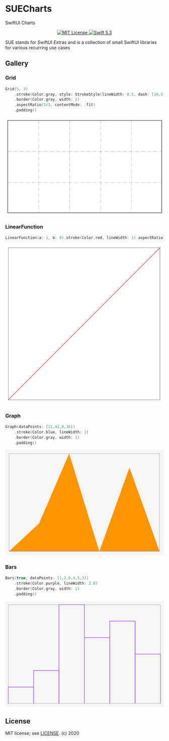 # SUECharts

SwiftUI Charts

<p align="center">
<a href="LICENSE.md">
    <img src="https://img.shields.io/badge/license-MIT-brightgreen.svg" alt="MIT License">
</a>
<a href="https://swift.org">
    <img src="https://img.shields.io/badge/swift-5.3-brightgreen.svg" alt="Swift 5.3">
</a>

SUE stands for *S*wift*U*I *E*xtras and is a collection of small SwiftUI libraries for various recurring use cases

## Gallery

### Grid
```swift
Grid(5, 3)
    .stroke(Color.gray, style: StrokeStyle(lineWidth: 0.5, dash: [10,5]))
    .border(Color.gray, width: 2)
    .aspectRatio(5/3, contentMode: .fit)
    .padding()
```
![Grid](Doc/Grid.png)

### LinearFunction
```swift
LinearFunction(a: 1, b: 0).stroke(Color.red, lineWidth: 1).aspectRatio(1, contentMode: .fit).border(Color.gray, width: 1).padding()
```
![LinearFunction](Doc/LinearFunctionLight.png)


### Graph
```swift
Graph(dataPoints: [12,42,0,36])
    .stroke(Color.blue, lineWidth: 1)
    .border(Color.gray, width: 1)
    .padding()
```
![Graph](Doc/GraphLight.png)

### Bars
```swift
Bars(true, dataPoints: [1,2,6,4,5,3])
    .stroke(Color.purple, lineWidth: 2.0)
    .border(Color.gray, width: 1)
    .padding()
```
![Bars](Doc/BarsLight.png)

## License

MIT license; see [LICENSE](LICENSE.md).
(c) 2020
